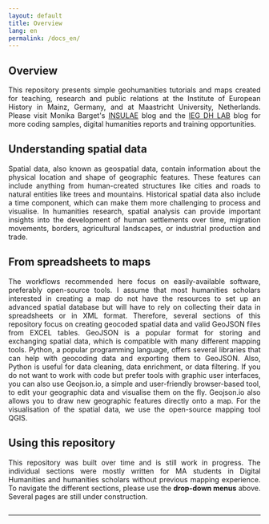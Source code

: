 ```yaml
---
layout: default
title: Overview
lang: en
permalink: /docs_en/
---
```


<style>
  p {
    text-align: justify;
  }

  hr {
    margin-top: 2em;
    margin-bottom: 2em;
  }
</style>

<h2>Overview</h2>

<p>This repository presents simple geohumanities tutorials and maps created for teaching, research and public relations at the Institute of European History in Mainz, Germany, and at Maastricht University, Netherlands. Please visit Monika Barget's <a href="https://insulae.hypotheses.org/">INSULAE</a> blog and the <a href="https://dhlab.hypotheses.org/">IEG DH LAB</a> blog for more coding samples, digital humanities reports and training opportunities.</p>

<h2>Understanding spatial data</h2>

<p>Spatial data, also known as geospatial data, contain information about the physical location and shape of geographic features. These features can include anything from human-created structures like cities and roads to natural entities like trees and mountains. Historical spatial data also include a time component, which can make them more challenging to process and visualise. In humanities research, spatial analysis can provide important insights into the development of human settlements over time, migration movements, borders, agricultural landscapes, or industrial production and trade.</p>

<h2>From spreadsheets to maps</h2>

<p>The workflows recommended here focus on easily-available software, preferably open-source tools. I assume that most humanities scholars interested in creating a map do not have the resources to set up an advanced spatial database but will have to rely on collecting their data in spreadsheets or in XML format. Therefore, several sections of this repository focus on creating geocoded spatial data and valid GeoJSON files from EXCEL tables. GeoJSON is a popular format for storing and exchanging spatial data, which is compatible with many different mapping tools. Python, a popular programming language, offers several libraries that can help with geocoding data and exporting them to GeoJSON. Also, Python is useful for data cleaning, data enrichment, or data filtering. If you do not want to work with code but prefer tools with graphic user interfaces, you can also use Geojson.io, a simple and user-friendly browser-based tool, to edit your geographic data and visualise them on the fly. Geojson.io also allows you to draw new geographic features directly onto a map. For the visualisation of the spatial data, we use the open-source mapping tool QGIS.</p>

<h2>Using this repository</h2>

<p>This repository was built over time and is still work in progress. The individual sections were mostly written for MA students in Digital Humanities and humanities scholars without previous mapping experience. To navigate the different sections, please use the <strong>drop-down menus</strong> above. Several pages are still under construction.</p>

<hr>
